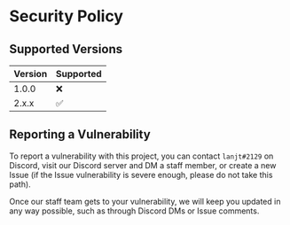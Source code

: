 # Security Policy

## Supported Versions

| Version | Supported          |
| ------- | ------------------ |
| 1.0.0   | :x:                |
| 2.x.x   | :white_check_mark: |

## Reporting a Vulnerability

To report a vulnerability with this project, you can contact ``lanjt#2129`` on Discord, visit our Discord server and DM a staff member, or create a new Issue (if the Issue vulnerability is severe enough, please do not take this path).

Once our staff team gets to your vulnerability, we will keep you updated in any way possible, such as through Discord DMs or Issue comments.

